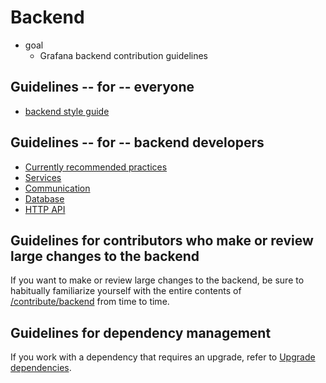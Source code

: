 # Backend

* goal
  * Grafana backend contribution guidelines

## Guidelines -- for -- everyone

* [backend style guide](style-guide.md)

## Guidelines -- for -- backend developers

- [Currently recommended practices](recommended-practices.md)
- [Services](services.md)
- [Communication](communication.md)
- [Database](database.md)
- [HTTP API](/grafana/pkg/api/README.md)

## Guidelines for contributors who make or review large changes to the backend

If you want to make or review large changes to the backend, be sure to habitually familiarize yourself with the entire contents of
[/contribute/backend](/contribute/backend) from time to time.

## Guidelines for dependency management

If you work with a dependency that requires an upgrade, refer to [Upgrade dependencies](/contribute/backend/upgrade-dependencies.md).
